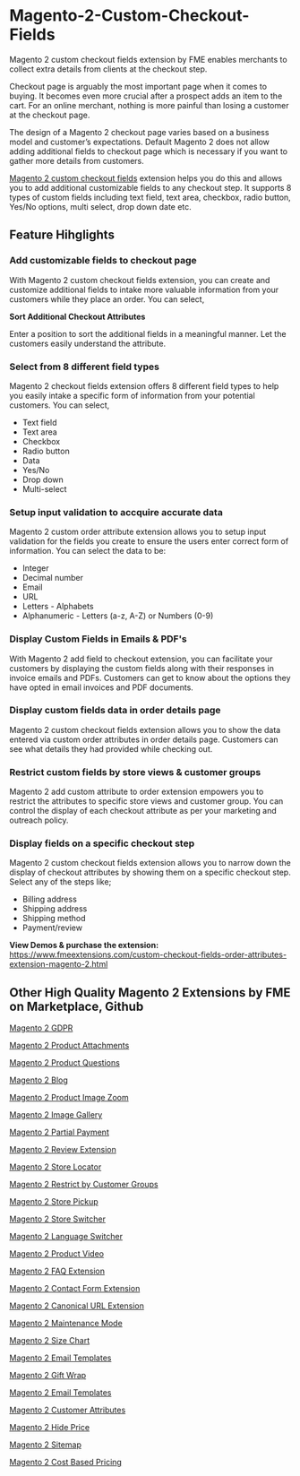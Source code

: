 # Magento-2-Custom-Checkout-Fields
Magento 2 custom checkout fields extension by FME enables merchants to collect extra details from clients at the checkout step.

Checkout page is arguably the most important page when it comes to buying. It becomes even more crucial after a prospect adds an item to the cart.  For an online merchant, nothing is more painful than losing a customer at the checkout page.

The design of a Magento 2 checkout page varies based on a business model and customer’s expectations. Default Magento 2 does not allow adding 
additional fields to checkout page which is necessary if you want to gather more details from customers. 

<a href="https://www.fmeextensions.com/custom-checkout-fields-order-attributes-extension-magento-2.html">Magento 2 custom checkout fields</a> extension 
helps you do this and allows you to add additional customizable fields to any checkout step. 
It supports 8 types of custom fields including text field, text area, checkbox, radio button, Yes/No options, multi select, drop down date etc. 


## Feature Hihglights

 <H3> Add customizable fields to checkout page</H3>

With Magento 2 custom checkout fields extension, you can create and customize additional 
fields to intake more valuable information from your customers while they place an order. You can select,

<b>Sort Additional Checkout Attributes</b>

Enter a position to sort the additional fields in a meaningful manner. Let the customers easily understand the attribute.

  
  <H3> Select from 8 different field types</H3>
  
Magento 2 checkout fields extension offers 8 different 
field types to help you easily intake a specific form of information from your potential customers. You can select,

<ul>
<li>Text field</li>
<li>Text area</li>
<li>Checkbox</li>
<li>Radio button</li>
<li>Data</li>
<li>Yes/No</li>
<li>Drop down</li>
<li>Multi-select</li>
 </ul>
 
 <H3> Setup input validation to accquire accurate data</H3>
 
Magento 2 custom order attribute extension allows you to setup input validation for the fields you create to ensure the users enter correct form of information.
You can select the data to be: 

<ul>
<li>Integer</li>
<li>Decimal number</li>
<li>Email</li>
<li>URL</li>
<li>Letters - Alphabets</li>
<li>Alphanumeric - Letters (a-z, A-Z) or Numbers (0-9)</li>
</ul>

 <H3> Display Custom Fields in Emails & PDF's</H3>
 
With Magento 2 add field to checkout extension, you can facilitate your customers by displaying the custom fields along with their responses in invoice emails and PDFs. 
Customers can get to know about the options they have opted in email invoices and PDF documents. 

 <H3> Display custom fields data in order details page</H3>
 
Magento 2 custom checkout fields extension allows you to show the data entered via custom order attributes in order details page. 
Customers can see what details they had provided while checking out. 

 <H3> Restrict custom fields by store views & customer groups</H3>
 
Magento 2 add custom attribute to order extension empowers you to restrict the attributes to specific store views and customer group. You can control the display of each checkout attribute as per your marketing and outreach policy.

 
 <H3> Display fields on a specific checkout step</H3>
 
Magento 2 custom checkout fields extension allows you to narrow down the display of checkout attributes by showing them on a specific checkout step. Select any of the steps like;

<ul>
 <li>Billing address</li>
<li>Shipping address</li>
<li>Shipping method</li>
<li>Payment/review</li>
</li>
</ul>
 
<b> View Demos & purchase the extension:</b> https://www.fmeextensions.com/custom-checkout-fields-order-attributes-extension-magento-2.html

## Other High Quality Magento 2 Extensions by FME on Marketplace, Github

<a href="https://www.fmeextensions.com/gdpr-compliance-extension-magento-2.html">Magento 2 GDPR</a>

<a href="https://www.fmeextensions.com/product-attachments-file-uploads-magento-2.html">Magento 2 Product Attachments</a>

<a href="https://www.fmeextensions.com/faq-ask-product-questions-magento-2.html">Magento 2 Product Questions</a>

<a href="https://www.fmeextensions.com/seo-friendly-blog-articles-magento-2.html">Magento 2 Blog</a>

<a href="https://www.fmeextensions.com/product-image-zoom-magento-2.html">Magento 2 Product Image Zoom</a>

<a href="https://www.fmeextensions.com/photo-image-gallery-magento-2.html">Magento 2 Image Gallery</a>

<a href="https://www.fmeextensions.com/layaway-split-partial-payments-magento-2.html">Magento 2 Partial Payment</a>

<a href="https://www.fmeextensions.com/customer-reviews-testimonials-magento-2.html">Magento 2 Review Extension</a>

<a href="https://www.fmeextensions.com/google-maps-store-locator-extension-magento-2.html">Magento 2 Store Locator</a>

<a href="https://www.fmeextensions.com/restrict-store-access-customer-groups-magento-2.html">Magento 2 Restrict by Customer Groups</a>

<a href="https://www.fmeextensions.com/store-pickup-google-maps-extension-magento-2.html">Magento 2 Store Pickup</a>

<a href="https://www.fmeextensions.com/magento-geo-ip-default-store-magento-2.html">Magento 2 Store Switcher</a>

<a href="https://www.fmeextensions.com/geo-ip-default-language-currency-magento-2.html">Magento 2 Language Switcher</a>

<a href="https://www.fmeextensions.com/product-videos-magento-2.html">Magento 2 Product Video</a>

<a href="https://www.fmeextensions.com/advance-faq-module-magento-2.html">Magento 2 FAQ Extension</a>

<a href="https://www.fmeextensions.com/advance-contact-us-form-popup-magento-2.html">Magento 2 Contact Form Extension</a>

<a href="https://www.fmeextensions.com/canonical-url-extension-magento-2.html">Magento 2 Canonical URL Extension</a>

<a href="https://www.fmeextensions.com/coming-soon-maintenance-mode-extension-magento-2.html">Magento 2 Maintenance Mode</a>

<a href="https://www.fmeextensions.com/magento-2-size-chart-extension.html">Magento 2 Size Chart</a>

<a href="https://www.fmeextensions.com/responsive-email-templates-extension-magento-2.html">Magento 2 Email Templates</a>

<a href="https://www.fmeextensions.com/gift-wrap-extension-magento-2.html">Magento 2 Gift Wrap</a>

<a href="https://www.fmeextensions.com/responsive-email-templates-extension-magento-2.html">Magento 2 Email Templates</a>

<a href="https://www.fmeextensions.com/custom-registration-fields-attributes-extension-magento-2.html">Magento 2 Customer Attributes</a>

<a href="https://www.fmeextensions.com/request-callback-hide-price-extension-magento-2.html">Magento 2 Hide Price</a>

<a href="https://www.fmeextensions.com/xml-html-sitemap-seo-extension-magento-2.html">Magento 2 Sitemap</a>

<a href="https://www.fmeextensions.com/cost-based-percentage-pricing-extension-magento-2.html">Magento 2 Cost Based Pricing</a>
